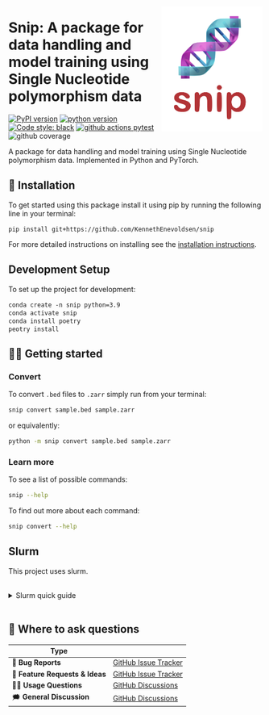 <a href="https://github.com/kennethenevoldsen/snip"><img src="https://github.com/KennethEnevoldsen/snip/blob/main/docs/_static/icon.png?raw=true" width="200" align="right" /></a>
# Snip: A package for data handling and model training using Single Nucleotide polymorphism data


[![PyPI version](https://badge.fury.io/py/snip.svg)](https://pypi.org/project/snip/)
[![python version](https://img.shields.io/badge/Python-%3E=3.8-blue)](https://github.com/kennethenevoldsen/snip)
[![Code style: black](https://img.shields.io/badge/Code%20Style-Black-black)](https://black.readthedocs.io/en/stable/the_black_code_style/current_style.html)
[![github actions pytest](https://github.com/kennethenevoldsen/snip/actions/workflows/pytest.yml/badge.svg)](https://github.com/kennethenevoldsen/snip/actions)
![github coverage](https://img.shields.io/endpoint?url=https://gist.githubusercontent.com/KennethEnevoldsen/c102b02c0430c5e834a7a39abd846130/raw/badge-snip-coverage.json)


A package for data handling and model training using Single Nucleotide polymorphism data. Implemented in Python and PyTorch.

## 🔧 Installation
To get started using this package install it using pip by running the following line in your terminal:

```
pip install git+https://github.com/KennethEnevoldsen/snip
```


For more detailed instructions on installing see the [installation instructions](https://kennethenevoldsen.github.io/snip/installation).


## Development Setup

To set up the project for development:
```
conda create -n snip python=3.9
conda activate snip
conda install poetry
peotry install
```

## 👩‍💻 Getting started


### Convert
To convert `.bed` files to `.zarr` simply run from your terminal:
```bash
snip convert sample.bed sample.zarr
```

or equivalently:

```bash
python -m snip convert sample.bed sample.zarr
```

### 


### Learn more
To see a list of possible commands:
```bash
snip --help
```

To find out more about each command:

```bash
snip convert --help
```

## Slurm

This project uses slurm.

<br /> 

<details>
    <summary> Slurm quick guide </summary>

**To run a job:**

```bash
sbatch {filename}.sh -A NLPPred
```

Where `A` stands for account and `NLPPred` is the account. 

**Check the status of submitted queue:**
```
squeue -u {username}
```
**See available nodes:**
```
gnodes
```

**SSH to node:**
```bash
ssh {node id}
```

**Run an interactive window:**
```
srun --pty -c 4 --mem=16g bash -A NLPPred
```
Using 4 cores and 16gb memory.

For more on slurm please check out [this site](https://docs.rc.fas.harvard.edu/kb/convenient-slurm-commands).


</details>

<br /> 


## 💬 Where to ask questions

| Type                           |                        |
| ------------------------------ | ---------------------- |
| 🚨 **Bug Reports**              | [GitHub Issue Tracker] |
| 🎁 **Feature Requests & Ideas** | [GitHub Issue Tracker] |
| 👩‍💻 **Usage Questions**          | [GitHub Discussions]   |
| 🗯 **General Discussion**       | [GitHub Discussions]   |

[github issue tracker]: https://github.com/kennethenevoldsen/snip/issues
[github discussions]: https://github.com/kennethenevoldsen/snip/discussions

